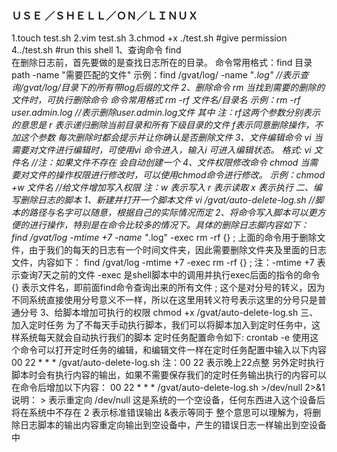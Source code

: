 ### ＵＳＥ ／ＳＨＥＬＬ／ＯＮ／ＬＩＮＵＸ
1.touch test.sh
2.vim test.sh
3.chmod +x ./test.sh #give permission
4../test.sh #run this shell
1、查询命令  find  
在删除日志前，首先要做的是查找日志所在的目录。  命令常用格式：find   目录path   -name "需要匹配的文件"
示例：find  /gvat/log/  -name  "*.log"                         //表示查询/gvat/log/目录下的所有带log后缀的文件
2、删除命令  rm
当找到需要的删除的文件时，可执行删除命令     命令常用格式  rm  -rf   文件名/目录名
示例：rm  -rf   user.admin.log                                 //表示删除user.admin.log文件 其中
注：rf这两个参数分别表示的意思是   r 表示递归删除当前目录和所有下级目录的文件   f表示同意删除操作，不加这个参数 每次删除时都会提示并让你确认是否删除文件
3、文件编辑命令  vi
当需要对文件进行编辑时，可使用vi 命令进入，输入i  可进入编辑状态。
格式: vi    文件名                    //注：如果文件不存在 会自动创建一个
4、文件权限修改命令 chmod
当需要对文件的操作权限进行修改时，可以使用chmod命令进行修改。
示例：chmod  +w  文件名                 //给文件增加写入权限
注：w  表示写入               r   表示读取                     x   表示执行
二、编写删除日志的脚本
1、新建并打开一个脚本文件
vi  /gvat/auto-delete-log.sh                          //脚本的路径与名字可以随意，根据自己的实际情况而定
2、将命令写入脚本可以更方便的进行操作，特别是在命令比较多的情况下。具体的删除日志脚内容如下：
find  /gvat/log  -mtime  +7   -name "*.log"  -exec  rm -rf {} \;
上面的命令用于删除文件，由于我们的每天的日志有一个时间文件夹，因此需要删除文件夹及里面的日志文件，内容如下：
find /gvat/log -mtime +7 -exec rm -rf {} \;
注：-mtime +7 表示查询7天之前的文件
    -exec 是shell脚本中的调用并执行exec后面的指令的命令
    {}  表示文件名，即前面find命令查询出来的所有文件
    \; 这个是对分号的转义，因为不同系统直接使用分号意义不一样，所以在这里用转义符号表示这里的分号只是普通分号
3、给脚本增加可执行的权限
chmod  +x  /gvat/auto-delete-log.sh
三、加入定时任务
为了不每天手动执行脚本，我们可以将脚本加入到定时任务中，这样系统每天就会自动执行我们的脚本
定时任务配置命令如下:
crontab -e
使用这个命令可以打开定时任务的编辑，和编辑文件一样在定时任务配置中输入以下内容
00  22 * * * /gvat/auto-delete-log.sh
注：00 22 表示晚上22点整
另外定时执行脚本时会有执行内容的输出，如果不需要保存我们的定时任务输出执行的内容可以在命令后增加以下内容：
00  22 * * * /gvat/auto-delete-log.sh  >/dev/null 2>&1
说明：   >  表示重定向
   /dev/null    这是系统的一个空设备，任何东西进入这个设备后将在系统中不存在
  2 表示标准错误输出
  &表示等同于
整个意思可以理解为，将删除日志脚本的输出内容重定向输出到空设备中，产生的错误日志一样输出到空设备中


